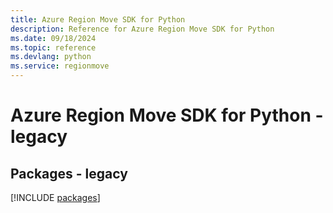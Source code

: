 ```yaml
---
title: Azure Region Move SDK for Python
description: Reference for Azure Region Move SDK for Python
ms.date: 09/18/2024
ms.topic: reference
ms.devlang: python
ms.service: regionmove
---
```

# Azure Region Move SDK for Python - legacy
## Packages - legacy
[!INCLUDE [packages](region-move-index.md)]